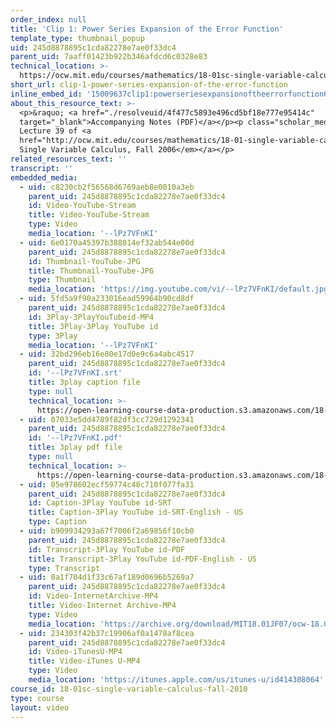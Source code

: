```yaml
---
order_index: null
title: 'Clip 1: Power Series Expansion of the Error Function'
template_type: thumbnail_popup
uid: 245d8878895c1cda82278e7ae0f33dc4
parent_uid: 7aaff01423b922b346afdcd6c0328e83
technical_location: >-
  https://ocw.mit.edu/courses/mathematics/18-01sc-single-variable-calculus-fall-2010/unit-5-exploring-the-infinite/part-b-taylor-series/session-100-operations-on-power-series/clip-1-power-series-expansion-of-the-error-function
short_url: clip-1-power-series-expansion-of-the-error-function
inline_embed_id: '15009637clip1:powerseriesexpansionoftheerrorfunction64283264'
about_this_resource_text: >-
  <p>&raquo; <a href="./resolveuid/4f477c5893e496cd5bf18e777e95414c"
  target="_blank">Accompanying Notes (PDF)</a></p><p class="scholar_medsm">From
  Lecture 39 of <a
  href="http://ocw.mit.edu/courses/mathematics/18-01-single-variable-calculus-fall-2006/video-lectures/"><em>18.01
  Single Variable Calculus, Fall 2006</em></a></p>
related_resources_text: ''
transcript: ''
embedded_media:
  - uid: c8230cb2f56568d6769aeb8e0010a3eb
    parent_uid: 245d8878895c1cda82278e7ae0f33dc4
    id: Video-YouTube-Stream
    title: Video-YouTube-Stream
    type: Video
    media_location: '--lPz7VFnKI'
  - uid: 6e0170a45397b388014ef32ab544e00d
    parent_uid: 245d8878895c1cda82278e7ae0f33dc4
    id: Thumbnail-YouTube-JPG
    title: Thumbnail-YouTube-JPG
    type: Thumbnail
    media_location: 'https://img.youtube.com/vi/--lPz7VFnKI/default.jpg'
  - uid: 5fd5a9f90a233016ead59964b90cd8df
    parent_uid: 245d8878895c1cda82278e7ae0f33dc4
    id: 3Play-3PlayYouTubeid-MP4
    title: 3Play-3Play YouTube id
    type: 3Play
    media_location: '--lPz7VFnKI'
  - uid: 32bd296eb16e80e17d0e9c6a4abc4517
    parent_uid: 245d8878895c1cda82278e7ae0f33dc4
    id: '--lPz7VFnKI.srt'
    title: 3play caption file
    type: null
    technical_location: >-
      https://open-learning-course-data-production.s3.amazonaws.com/18-01sc-single-variable-calculus-fall-2010/576bb98ec18f71f24f52dfa489ec8393_--lPz7VFnKI.srt
  - uid: 07033e5dd4789f82df3cc729d1292341
    parent_uid: 245d8878895c1cda82278e7ae0f33dc4
    id: '--lPz7VFnKI.pdf'
    title: 3play pdf file
    type: null
    technical_location: >-
      https://open-learning-course-data-production.s3.amazonaws.com/18-01sc-single-variable-calculus-fall-2010/9a47db4ed3c1d98a0f319aad76f355e5_--lPz7VFnKI.pdf
  - uid: 05e970602ecf59774c48c710f077fa31
    parent_uid: 245d8878895c1cda82278e7ae0f33dc4
    id: Caption-3Play YouTube id-SRT
    title: Caption-3Play YouTube id-SRT-English - US
    type: Caption
  - uid: b909934293a67f7006f2a69856f10cb0
    parent_uid: 245d8878895c1cda82278e7ae0f33dc4
    id: Transcript-3Play YouTube id-PDF
    title: Transcript-3Play YouTube id-PDF-English - US
    type: Transcript
  - uid: 0a1f704d1f33c67af189d0696b5269a7
    parent_uid: 245d8878895c1cda82278e7ae0f33dc4
    id: Video-InternetArchive-MP4
    title: Video-Internet Archive-MP4
    type: Video
    media_location: 'https://archive.org/download/MIT18.01JF07/ocw-18.01-f07-lec39_300k.mp4'
  - uid: 234303f42b37c19906af0a1478af8cea
    parent_uid: 245d8878895c1cda82278e7ae0f33dc4
    id: Video-iTunesU-MP4
    title: Video-iTunes U-MP4
    type: Video
    media_location: 'https://itunes.apple.com/us/itunes-u/id414308064'
course_id: 18-01sc-single-variable-calculus-fall-2010
type: course
layout: video
---
```

